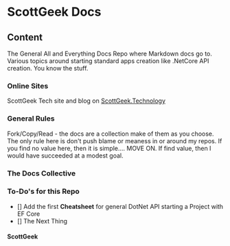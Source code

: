 # ScottGeek Docs

## Content
The General All and Everything Docs Repo where Markdown docs go to. Various topics around starting standard apps creation like .NetCore API creation. You know the stuff.

### Online Sites

ScottGeek Tech site and blog on [ScottGeek.Technology](https://scottgeek.technology)

### General Rules

Fork/Copy/Read - the docs are a collection make of them as you choose. The only rule here is don't push blame or meaness in or around my repos. If you find no value here, then it is simple.... MOVE ON. If find value, then I would have succeeded at a modest goal.

### The Docs Collective

### To-Do's for this Repo

- [] Add the first **Cheatsheet** for general DotNet API starting a Project with EF Core
- [] The Next Thing


#### ScottGeek
